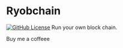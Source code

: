 # Ryobchain
[![GitHub License](https://img.shields.io/github/license/raghavendran35/Ryobchain?logo=6cc644&style=plastic)](https://github.com/raghavendran35/Ryobchain/blob/master/LICENSE)
Run your own block chain.

Buy me a coffeee
